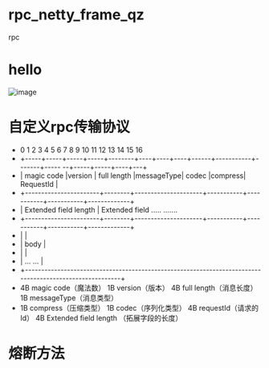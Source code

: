 # rpc_netty_frame_qz
rpc
# hello
![image](https://user-images.githubusercontent.com/84713423/224462191-aec3aa6d-867e-4cae-a72a-ee8a56aabae1.png)

# 自定义rpc传输协议

 * 0     1     2     3     4        5     6   7    8      9          10      11        12    13   14   15   16
 * +-----+-----+-----+-----+--------+----+----+----+------+-----------+-------+----- --+-----+-----+----+---+
 * |   magic   code        |version |   full length       |messageType| codec |compress|    RequestId       |
 * +-----------------------+--------+---------------------+-----------+-----------+-----------+-------------+
 * | Extended field length |           Extended field .....                                                   .......
 * +-----------------------+--------+---------------------+-----------+-----------+-----------+-------------+
 * |                                                                                                        |
 * |                                         body                                                           |
 * |                                                                                                        |
 * |                                        ... ...                                                         |
 * +--------------------------------------------------------------------------------------------------------+
 * 4B  magic code（魔法数）   1B version（版本）   4B full length（消息长度）    1B messageType（消息类型）
 * 1B compress（压缩类型） 1B codec（序列化类型）    4B  requestId（请求的Id）  4B Extended field length （拓展字段的长度）


# 熔断方法


# 

